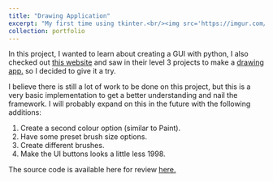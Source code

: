 ```yaml
---
title: "Drawing Application"
excerpt: "My first time using tkinter.<br/><img src='https://imgur.com/5XLzNgo.jpg'>"
collection: portfolio
---
```


In this project, I wanted to learn about creating a GUI with python, I also checked out [this website](https://dailypythonprojects.substack.com/) and saw in their level 3 projects to make a [drawing app.](https://dailypythonprojects.substack.com/p/drawing-app-with-tkinter) so I decided to give it a try. 


I believe there is still a lot of work to be done on this project, but this is a very basic implementation to get a better understanding and nail the framework. I will probably expand on this in the future with the following additions:
1. Create a second colour option (similar to Paint).
2. Have some preset brush size options.
3. Create different brushes.
4. Make the UI buttons looks a little less 1998.


The source code is available here for review [here.](https://github.com/JackDKillelea/python-drawing-app)